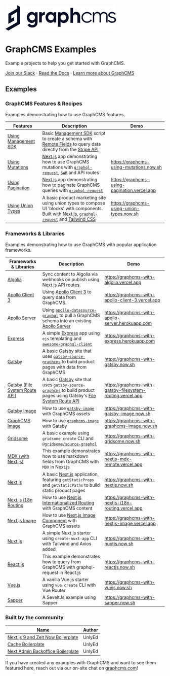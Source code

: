 <img src="https://raw.githubusercontent.com/GraphCMS/graphcms-examples/master/assets/gcms-logo.svg?sanitize=true" width="350px" alt="GraphCMS Logo" />

# GraphCMS Examples

Example projects to help you get started with GraphCMS.

[Join our Slack](https://slack.graphcms.com) &middot; [Read the Docs](https://graphcms.com/docs) &middot; [Learn more about GraphCMS](https://graphcms.com)

## Examples

### GraphCMS Features & Recipes

Examples demonstrating how to use GraphCMS features.

| Features                               | Description                                                                                                                                                                                                                                        | Demo                                         |
| -------------------------------------- | -------------------------------------------------------------------------------------------------------------------------------------------------------------------------------------------------------------------------------------------------- | -------------------------------------------- |
| [Using Management SDK](using-management-sdk)     | Basic [Management SDK](https://www.npmjs.com/package/@graphcms/management) script to create a schema with [Remote Fields](https://graphcms.com/docs/schema/field-types#remote) to query data directly from the [Stripe API](https://stripe.com/docs/api)                                       |      |
| [Using Mutations](using-mutations)     | [Next.js](https://nextjs.org) app demonstrating how to use GraphCMS mutations with [`graphql-request`](https://github.com/prisma-labs/graphql-request), [`SWR`](https://github.com/zeit/swr) and API routes                                        | https://graphcms-using-mutations.now.sh      |
| [Using Pagination](using-pagintion)    | [Next.js](https://nextjs.org) app demonstrating how to paginate GraphCMS queries with [`graphql-request`](https://github.com/prisma-labs/graphql-request)                                                                                          | https://graphcms-using-pagination.vercel.app |
| [Using Union Types](using-union-types) | A basic product marketing site using union types to compose UI 'blocks' with components. Built with [Next.js](https://nextjs.org), [`graphql-request`](https://github.com/prisma-labs/graphql-request) and [Tailwind CSS](https://tailwindcss.com) | https://graphcms-using-union-types.now.sh    |

### Frameworks & Libraries

Examples demonstrating how to use GraphCMS with popular application frameworks.

| Frameworks & Libraries                                           | Description                                                                                                                                                                                                                                                      | Demo                                                       |
| ---------------------------------------------------------------- | ---------------------------------------------------------------------------------------------------------------------------------------------------------------------------------------------------------------------------------------------------------------- | ---------------------------------------------------------- |
| [Algolia](with-algolia)                                          | Sync content to Algolia via webhooks on publish using Next.js API routes.                                                                                                                                                                                        | https://graphcms-with-algolia.vercel.app                   |
| [Apollo Client 3](with-apollo-client-3)                          | Using [Apollo Client 3](https://www.apollographql.com/docs/react) to query data from GraphCMS.                                                                                                                                                           | https://graphcms-with-apollo-client-3.vercel.app           |
| [Apollo Server](with-apollo-server)                              | Using [`apollo-datasource-graphql`](https://github.com/poetic/apollo-datasource-graphql) to pull a GraphCMS schema into an existing [Apollo Server](https://www.apollographql.com/docs/apollo-server/)                                                           | https://graphcms-with-apollo-server.herokuapp.com          |
| [Express](with-express)                                          | A simple [Express](https://expressjs.com/) app using `ejs` templating and [`awesome-graphql-client`](https://github.com/lynxtaa/awesome-graphql-client)                                                                                                          | https://graphcms-with-express.herokuapp.com                | A basic [Gatsby](https://www.gatsbyjs.org/) site that uses [`gatsby-source-graphcms`](https://github.com/GraphCMS/gatsby-source-graphcms) to build product pages with data from GraphCMS |
| [Gatsby](with-gatsby)                                            | A basic [Gatsby](https://www.gatsbyjs.org/) site that uses [`gatsby-source-graphcms`](https://github.com/GraphCMS/gatsby-source-graphcms) to build product pages with data from GraphCMS                                                                         | https://graphcms-with-gatsby.now.sh                        |
| [Gatsby (File System Route API)](with-gatsby-filesystem-routing) | A basic [Gatsby](https://www.gatsbyjs.org/) site that uses [`gatsby-source-graphcms`](https://github.com/GraphCMS/gatsby-source-graphcms) to build product pages using Gatsby's [File System Route API](https://www.gatsbyjs.com/docs/file-system-page-creation) | https://graphcms-with-gatsby-filesystem-routing.vercel.app |
| [Gatsby Image](with-gatsby-image)                                | How to use [`gatsby-image`](https://www.gatsbyjs.org/packages/gatsby-image/) with GraphCMS assets                                                                                                                                                                | https://graphcms-with-gatsby-image.now.sh                  |
| [GraphCMS Image](with-graphcms-image)                            | How to use [`graphcms-image`](https://github.com/GraphCMS/graphcms-image) with Gatsby                                                                                                                                                                            | https://graphcms-with-graphcms-image.now.sh                |
| [Gridsome](with-gridsome)                                        | A basic example using `gridsome create` CLI and [`@gridsome/source-graphql`](https://www.npmjs.com/package/@gridsome/source-graphql)                                                                                                                             | https://graphcms-with-gridsome.now.sh                      |
| [MDX (with Next.js)](with-nextjs-mdx-remote)                     | This example demonstrates how to use markdown fields from GraphCMS with `MDX` in Next.js                                                                                                                                                                         | https://graphcms-with-nextjs-mdx-remote.vercel.app         |
| [Next.js](with-nextjs)                                           | A basic [Next.js](https://nextjs.org) application, featuring `getStaticProps` and `getStaticPaths` to build static product pages                                                                                                                                 | https://graphcms-with-nextjs.now.sh                        |
| [Next.js i18n Routing](with-nextjs-i18n-routing)                 | How to use [Next.js Internationalized Routing](https://nextjs.org/docs/advanced-features/i18n-routing) with GraphCMS content                                                                                                                                     | https://graphcms-with-nextjs-i18n-routing.vercel.app       |
| [Next.js Image](with-nextjs-image)                               | How to use [Next.js Image Component](https://nextjs.org/docs/api-reference/next/image) with GraphCMS assets                                                                                                                                                      | https://graphcms-with-nextjs-image.vercel.app              |
| [Nuxt.js](with-nuxtjs)                                           | A simple Nuxt.js starter using `create-nuxt-app` CLI with Tailwind and Axios added                                                                                                                                                                               | https://graphcms-with-nuxtjs.now.sh                        |
| [React.js](with-reactjs)                                         | This example demonstrates how to query from GraphCMS with graphql-request in React.js                                                                                                                                                                            | https://graphcms-with-reactjs.now.sh                       |
| [Vue.js](with-vuejs)                                             | A vanilla Vue.js starter using `vue create` CLI with Vue Router                                                                                                                                                                                                  | https://graphcms-with-vuejs.now.sh                         |
| [Sapper](with-sapper)                                            | A SeveltJs example using Sapper                                                                                                                                                                                                                                  | https://graphcms-with-sapper.now.sh                        |

### Built by the community

| Name                                                                                | Author |
| ----------------------------------------------------------------------------------- | ------ |
| [Next.js 9 and Zeit Now Boilerplate](https://github.com/UnlyEd/next-right-now/)     | UnlyEd |
| [Cache Boilerplate](https://github.com/UnlyEd/GraphCMS-cache-boilerplate)           | UnlyEd |
| [Next Admin Backoffice Boilerplate](https://github.com/UnlyEd/next-right-now-admin) | UnlyEd |

If you have created any examples with GraphCMS and want to see them featured here, reach out via our on-site chat on [graphcms.com](https://graphcms.com)!
